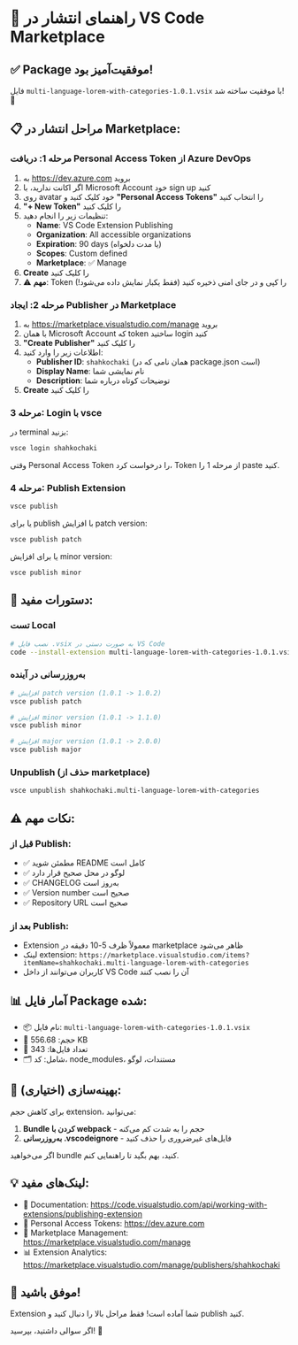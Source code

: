 # 🚀 راهنمای انتشار در VS Code Marketplace

## ✅ Package موفقیت‌آمیز بود!

فایل `multi-language-lorem-with-categories-1.0.1.vsix` با موفقیت ساخته شد! 🎉

## 📋 مراحل انتشار در Marketplace:

### مرحله 1: دریافت Personal Access Token از Azure DevOps

1. به https://dev.azure.com بروید
2. اگر اکانت ندارید، با Microsoft Account خود sign up کنید
3. روی avatar خود کلیک کنید و **"Personal Access Tokens"** را انتخاب کنید
4. **"+ New Token"** را کلیک کنید
5. تنظیمات زیر را انجام دهید:
   - **Name**: VS Code Extension Publishing
   - **Organization**: All accessible organizations
   - **Expiration**: 90 days (یا مدت دلخواه)
   - **Scopes**: Custom defined
   - **Marketplace**: ✅ Manage
6. **Create** را کلیک کنید
7. ⚠️ **مهم**: Token را کپی و در جای امنی ذخیره کنید (فقط یکبار نمایش داده می‌شود!)

### مرحله 2: ایجاد Publisher در Marketplace

1. به https://marketplace.visualstudio.com/manage بروید
2. با همان Microsoft Account که token ساختید login کنید
3. **"Create Publisher"** را کلیک کنید
4. اطلاعات زیر را وارد کنید:
   - **Publisher ID**: `shahkochaki` (همان نامی که در package.json است)
   - **Display Name**: نام نمایشی شما
   - **Description**: توضیحات کوتاه درباره شما
5. **Create** را کلیک کنید

### مرحله 3: Login با vsce

در terminal بزنید:

```bash
vsce login shahkochaki
```

وقتی Personal Access Token را درخواست کرد، Token از مرحله 1 را paste کنید.

### مرحله 4: Publish Extension

```bash
vsce publish
```

یا برای publish با افزایش patch version:

```bash
vsce publish patch
```

یا برای افزایش minor version:

```bash
vsce publish minor
```

## 🎯 دستورات مفید:

### تست Local

```bash
# نصب فایل .vsix به صورت دستی در VS Code
code --install-extension multi-language-lorem-with-categories-1.0.1.vsix
```

### به‌روزرسانی در آینده

```bash
# افزایش patch version (1.0.1 -> 1.0.2)
vsce publish patch

# افزایش minor version (1.0.1 -> 1.1.0)
vsce publish minor

# افزایش major version (1.0.1 -> 2.0.0)
vsce publish major
```

### Unpublish (حذف از marketplace)

```bash
vsce unpublish shahkochaki.multi-language-lorem-with-categories
```

## ⚠️ نکات مهم:

### قبل از Publish:

- ✅ مطمئن شوید README کامل است
- ✅ لوگو در محل صحیح قرار دارد
- ✅ CHANGELOG به‌روز است
- ✅ Version number صحیح است
- ✅ Repository URL صحیح است

### بعد از Publish:

- Extension معمولاً ظرف 5-10 دقیقه در marketplace ظاهر می‌شود
- لینک extension: `https://marketplace.visualstudio.com/items?itemName=shahkochaki.multi-language-lorem-with-categories`
- کاربران می‌توانند از داخل VS Code آن را نصب کنند

## 📊 آمار فایل Package شده:

- 📦 نام فایل: `multi-language-lorem-with-categories-1.0.1.vsix`
- 📏 حجم: 556.68 KB
- 📁 تعداد فایل‌ها: 343
- 🗂️ شامل: کد، node_modules، مستندات، لوگو

## 🔧 بهینه‌سازی (اختیاری):

برای کاهش حجم extension، می‌توانید:

1. **Bundle کردن با webpack** - حجم را به شدت کم می‌کنه
2. **به‌روزرسانی .vscodeignore** - فایل‌های غیرضروری را حذف کنید

اگر می‌خواهید bundle کنید، بهم بگید تا راهنمایی کنم.

## 💡 لینک‌های مفید:

- 📖 Documentation: https://code.visualstudio.com/api/working-with-extensions/publishing-extension
- 🔑 Personal Access Tokens: https://dev.azure.com
- 🏪 Marketplace Management: https://marketplace.visualstudio.com/manage
- 📊 Extension Analytics: https://marketplace.visualstudio.com/manage/publishers/shahkochaki

## 🎉 موفق باشید!

Extension شما آماده است! فقط مراحل بالا را دنبال کنید و publish کنید.

اگر سوالی داشتید، بپرسید! 🚀
